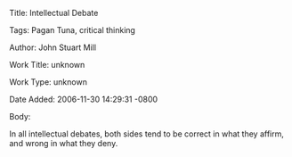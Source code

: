 Title:  Intellectual Debate

Tags:   Pagan Tuna, critical thinking

Author: John Stuart Mill

Work Title: unknown

Work Type: unknown

Date Added: 2006-11-30 14:29:31 -0800

Body: 

In all intellectual debates, both sides tend to be correct in what they affirm, and wrong in what they deny.

